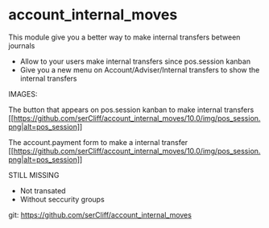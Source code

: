 # account_internal_moves


This module give you a better way to make internal transfers between journals
- Allow to your users make internal transfers since pos.session kanban
- Give you a new menu on Account/Adviser/Internal transfers to show the internal transfers


IMAGES: 

The button that appears on pos.session kanban to make internal transfers
[[https://github.com/serCliff/account_internal_moves/10.0/img/pos_session.png|alt=pos_session]]


The account.payment form to make a internal transfer
[[https://github.com/serCliff/account_internal_moves/10.0/img/pos_session.png|alt=pos_session]]


STILL MISSING
- Not transated
- Without seccurity groups

git: https://github.com/serCliff/account_internal_moves
